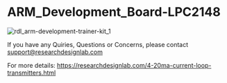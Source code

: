 # ARM_Development_Board-LPC2148

![rdl_arm-development-trainer-kit_1](https://user-images.githubusercontent.com/8509587/34372531-7463d5f0-eafb-11e7-93f1-1b0686b03027.png)

If you have any Quiries, Questions or Concerns, please contact support@researchdesignlab.com

For more details: https://researchdesignlab.com/4-20ma-current-loop-transmitters.html
